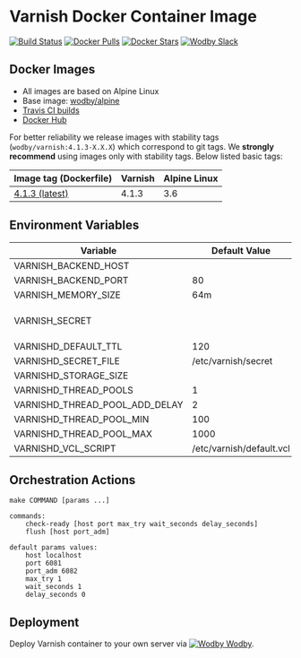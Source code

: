 # Varnish Docker Container Image

[![Build Status](https://travis-ci.org/wodby/varnish.svg?branch=master)](https://travis-ci.org/wodby/varnish)
[![Docker Pulls](https://img.shields.io/docker/pulls/wodby/varnish.svg)](https://hub.docker.com/r/wodby/varnish)
[![Docker Stars](https://img.shields.io/docker/stars/wodby/varnish.svg)](https://hub.docker.com/r/wodby/varnish)
[![Wodby Slack](http://slack.wodby.com/badge.svg)](http://slack.wodby.com)

## Docker Images

* All images are based on Alpine Linux
* Base image: [wodby/alpine](https://github.com/wodby/alpine)
* [Travis CI builds](https://travis-ci.org/wodby/varnish) 
* [Docker Hub](https://hub.docker.com/r/wodby/varnish)

For better reliability we release images with stability tags (`wodby/varnish:4.1.3-X.X.X`) which correspond to git tags. We **strongly recommend** using images only with stability tags. Below listed basic tags:

| Image tag (Dockerfile)                                                      | Varnish | Alpine Linux |
| --------------------------------------------------------------------------- | ------- | ------------ |
| [4.1.3 (latest)](https://github.com/wodby/varnish/tree/master/4/Dockerfile) | 4.1.3   | 3.6          |

## Environment Variables

| Variable                       | Default Value            | Description                      |
| ------------------------------ | ------------------------ | -------------------------------- |
| VARNISH_BACKEND_HOST           |                          | Mandatory                        |
| VARNISH_BACKEND_PORT           | 80                       |                                  |
| VARNISH_MEMORY_SIZE            | 64m                      |                                  |
| VARNISH_SECRET                 |                          | Generated automatically if blank |
| VARNISHD_DEFAULT_TTL           | 120                      |                                  |
| VARNISHD_SECRET_FILE           | /etc/varnish/secret      |                                  |
| VARNISHD_STORAGE_SIZE          |                          |                                  |
| VARNISHD_THREAD_POOLS          | 1                        |                                  |
| VARNISHD_THREAD_POOL_ADD_DELAY | 2                        |                                  |
| VARNISHD_THREAD_POOL_MIN       | 100                      |                                  |
| VARNISHD_THREAD_POOL_MAX       | 1000                     |                                  |
| VARNISHD_VCL_SCRIPT            | /etc/varnish/default.vcl |                                  |

## Orchestration Actions

```
make COMMAND [params ...]

commands:
    check-ready [host port max_try wait_seconds delay_seconds]
    flush [host port_adm]
 
default params values:
    host localhost
    port 6081
    port_adm 6082
    max_try 1
    wait_seconds 1
    delay_seconds 0
```

## Deployment

Deploy Varnish container to your own server via [![Wodby](https://www.google.com/s2/favicons?domain=wodby.com) Wodby](https://cloud.wodby.com/stackhub/0e6ce021-9c23-4478-a6e7-d37fd7c054eb/overview).
